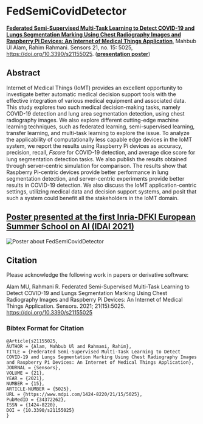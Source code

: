 
# FedSemiCovidDetector

**[Federated Semi-Supervised Multi-Task Learning to Detect COVID-19 and Lungs Segmentation Marking Using Chest Radiography Images and Raspberry Pi Devices: An Internet of Medical Things Application](https://doi.org/10.3390/s21155025)**, Mahbub Ul Alam, Rahim Rahmani. Sensors 21, no. 15: 5025, https://doi.org/10.3390/s21155025. (**[presentation poster](http://mahbub.blogs.dsv.su.se/files/2022/05/poster_Mahbub_Ul_Alam.pdf)**)


## Abstract

Internet of Medical Things (IoMT) provides an excellent opportunity to investigate better automatic medical decision support tools with the effective integration of various medical equipment and associated data. This study explores two such medical decision-making tasks, namely COVID-19 detection and lung area segmentation detection, using chest radiography images. We also explore different cutting-edge machine learning techniques, such as federated learning, semi-supervised learning, transfer learning, and multi-task learning to explore the issue. To analyze the applicability of computationally less capable edge devices in the IoMT system, we report the results using Raspberry Pi devices as accuracy, precision, recall, 𝐹𝑠𝑐𝑜𝑟𝑒 for COVID-19 detection, and average dice score for lung segmentation detection tasks. We also publish the results obtained through server-centric simulation for comparison. The results show that Raspberry Pi-centric devices provide better performance in lung segmentation detection, and server-centric experiments provide better results in COVID-19 detection. We also discuss the IoMT application-centric settings, utilizing medical data and decision support systems, and posit that such a system could benefit all the stakeholders in the IoMT domain.

## [Poster presented at the first Inria-DFKI European Summer School on AI (IDAI 2021)](https://idessai.eu/posters-and-demos-2021/)

![Poster about FedSemiCovidDetector](https://mahbub.blogs.dsv.su.se/files/2021/07/Screenshot-2021-07-27-at-1.37.38-PM.png)


## Citation

Please acknowledge the following work in papers or derivative software:

Alam MU, Rahmani R. Federated Semi-Supervised Multi-Task Learning to Detect COVID-19 and Lungs Segmentation Marking Using Chest Radiography Images and Raspberry Pi Devices: An Internet of Medical Things Application. Sensors. 2021; 21(15):5025. https://doi.org/10.3390/s21155025

### Bibtex Format for Citation

```
@Article{s21155025,
AUTHOR = {Alam, Mahbub Ul and Rahmani, Rahim},
TITLE = {Federated Semi-Supervised Multi-Task Learning to Detect COVID-19 and Lungs Segmentation Marking Using Chest Radiography Images and Raspberry Pi Devices: An Internet of Medical Things Application},
JOURNAL = {Sensors},
VOLUME = {21},
YEAR = {2021},
NUMBER = {15},
ARTICLE-NUMBER = {5025},
URL = {https://www.mdpi.com/1424-8220/21/15/5025},
PubMedID = {34372262},
ISSN = {1424-8220},
DOI = {10.3390/s21155025}
}
```

